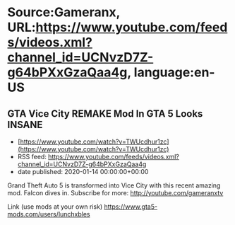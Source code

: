 # Source:Gameranx, URL:https://www.youtube.com/feeds/videos.xml?channel_id=UCNvzD7Z-g64bPXxGzaQaa4g, language:en-US

## GTA Vice City REMAKE Mod In GTA 5 Looks INSANE
 - [https://www.youtube.com/watch?v=TWUcdhur1zc](https://www.youtube.com/watch?v=TWUcdhur1zc)
 - RSS feed: https://www.youtube.com/feeds/videos.xml?channel_id=UCNvzD7Z-g64bPXxGzaQaa4g
 - date published: 2020-01-14 00:00:00+00:00

Grand Theft Auto 5 is transformed into Vice City with this recent amazing mod. Falcon dives in.
Subscribe for more: http://youtube.com/gameranxtv

Link (use mods at your own risk)
https://www.gta5-mods.com/users/lunchxbles

